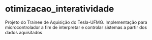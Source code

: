 # otimizacao_interatividade
Projeto do Trainee de Aquisição do Tesla-UFMG. Implementação para microcontrolador a fim de interpretar e controlar sistemas a partir dos dados aquisitados 
